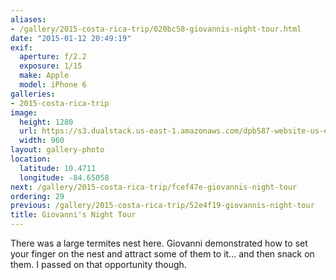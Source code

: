 ```yaml
---
aliases:
- /gallery/2015-costa-rica-trip/020bc58-giovannis-night-tour.html
date: "2015-01-12 20:49:19"
exif:
  aperture: f/2.2
  exposure: 1/15
  make: Apple
  model: iPhone 6
galleries:
- 2015-costa-rica-trip
image:
  height: 1280
  url: https://s3.dualstack.us-east-1.amazonaws.com/dpb587-website-us-east-1/asset/gallery/2015-costa-rica-trip/020bc58-giovannis-night-tour~1280.jpg
  width: 960
layout: gallery-photo
location:
  latitude: 10.4711
  longitude: -84.65058
next: /gallery/2015-costa-rica-trip/fcef47e-giovannis-night-tour
ordering: 29
previous: /gallery/2015-costa-rica-trip/52e4f19-giovannis-night-tour
title: Giovanni's Night Tour
---
```


There was a large termites nest here. Giovanni demonstrated how to set your finger on the nest and attract some of them to it... and then snack on them. I passed on that opportunity though.
